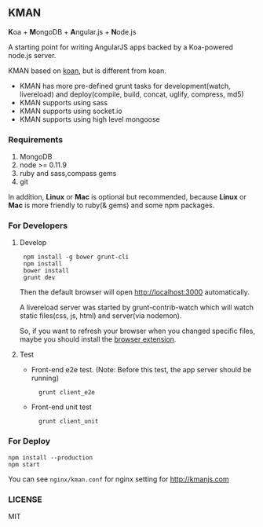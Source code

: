 ## KMAN
<strong>K</strong>oa + <strong>M</strong>ongoDB  + <strong>A</strong>ngular.js + <strong>N</strong>ode.js

A starting point for writing AngularJS apps backed by a Koa-powered node.js server.

KMAN based on [koan](https://github.com/soygul/koan), but is different from koan.

- KMAN has more pre-defined grunt tasks for development(watch, livereload) and deploy(compile, build, concat, uglify, compress, md5)
- KMAN supports using sass
- KMAN supports using socket.io
- KMAN supports using high level mongoose

### Requirements
1. MongoDB
2. node >= 0.11.9
3. ruby and sass,compass gems
4. git


In addition, __Linux__ or __Mac__ is optional but recommended, because __Linux__ or __Mac__ is more friendly to ruby(& gems) and some npm packages.

### For Developers

1. Develop

        npm install -g bower grunt-cli
        npm install
        bower install
        grunt dev

    Then the default browser will open <http://localhost:3000> automatically.

    A livereload server was started by grunt-contrib-watch which will watch static files(css, js, html) and server(via nodemon).

    So, if you want to refresh your browser when you changed specific files, maybe you should install the [browser extension](http://feedback.livereload.com/knowledgebase/articles/86242-how-do-i-install-and-use-the-browser-extensions-).

2. Test

    - Front-end e2e test. (Note: Before this test, the app server should be running)

            grunt client_e2e

    - Front-end unit test

            grunt client_unit

### For Deploy

    npm install --production
    npm start

You can see `nginx/kman.conf` for nginx setting for <http://kmanjs.com>

### LICENSE
MIT